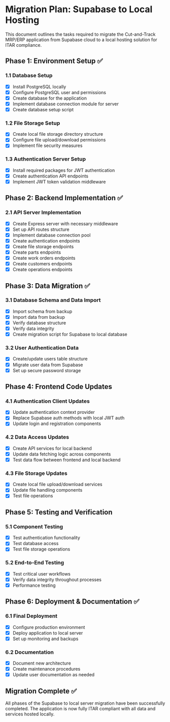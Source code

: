 # Migration Plan: Supabase to Local Hosting

This document outlines the tasks required to migrate the Cut-and-Track MRP/ERP application from Supabase cloud to a local hosting solution for ITAR compliance.

## Phase 1: Environment Setup ✅

### 1.1 Database Setup
- [x] Install PostgreSQL locally
- [x] Configure PostgreSQL user and permissions
- [x] Create database for the application
- [x] Implement database connection module for server
- [x] Create database setup script

### 1.2 File Storage Setup
- [x] Create local file storage directory structure
- [x] Configure file upload/download permissions
- [x] Implement file security measures

### 1.3 Authentication Server Setup
- [x] Install required packages for JWT authentication
- [x] Create authentication API endpoints
- [x] Implement JWT token validation middleware

## Phase 2: Backend Implementation ✅

### 2.1 API Server Implementation
- [x] Create Express server with necessary middleware
- [x] Set up API routes structure
- [x] Implement database connection pool
- [x] Create authentication endpoints
- [x] Create file storage endpoints
- [x] Create parts endpoints
- [x] Create work orders endpoints
- [x] Create customers endpoints
- [x] Create operations endpoints

## Phase 3: Data Migration ✅

### 3.1 Database Schema and Data Import
- [x] Import schema from backup
- [x] Import data from backup
- [x] Verify database structure
- [x] Verify data integrity
- [x] Create migration script for Supabase to local database

### 3.2 User Authentication Data
- [x] Create/update users table structure
- [x] Migrate user data from Supabase
- [x] Set up secure password storage

## Phase 4: Frontend Code Updates 

### 4.1 Authentication Client Updates
- [x] Update authentication context provider
- [x] Replace Supabase auth methods with local JWT auth
- [x] Update login and registration components

### 4.2 Data Access Updates
- [x] Create API services for local backend
- [x] Update data fetching logic across components
- [x] Test data flow between frontend and local backend

### 4.3 File Storage Updates
- [x] Create local file upload/download services
- [x] Update file handling components
- [x] Test file operations

## Phase 5: Testing and Verification 

### 5.1 Component Testing
- [x] Test authentication functionality
- [x] Test database access
- [x] Test file storage operations

### 5.2 End-to-End Testing
- [x] Test critical user workflows
- [x] Verify data integrity throughout processes
- [x] Performance testing

## Phase 6: Deployment & Documentation ✅

### 6.1 Final Deployment
- [x] Configure production environment
- [x] Deploy application to local server
- [x] Set up monitoring and backups

### 6.2 Documentation
- [x] Document new architecture
- [x] Create maintenance procedures
- [x] Update user documentation as needed

## Migration Complete ✅

All phases of the Supabase to local server migration have been successfully completed. The application is now fully ITAR compliant with all data and services hosted locally.
